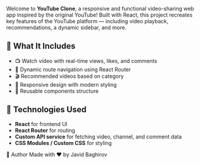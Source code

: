 Welcome to **YouTube Clone**, a responsive and functional video-sharing web app inspired by the original YouTube! Built with React, this project recreates key features of the YouTube platform — including video playback, recommendations, a dynamic sidebar, and more.

## 🚀 What It Includes

- 📺 Watch video with real-time views, likes, and comments
- 🎯 Dynamic route navigation using React Router
- 🎬 Recommended videos based on category
- 📱 Responsive design with modern styling
- 🧩 Reusable components structure

## 🧠 Technologies Used

- **React** for frontend UI
- **React Router** for routing
- **Custom API service** for fetching video, channel, and comment data
- **CSS Modules / Custom CSS** for styling


🙌 Author
Made with ❤️ by Javid Baghirov
